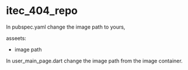 # itec_404_repo

In pubspec.yaml change the image path to yours,

asseets:
  - image path
 
 
 
In user_main_page.dart change the image path from the image container.

